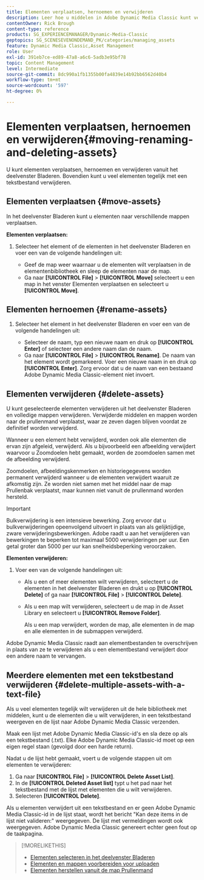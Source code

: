 ```yaml
---
title: Elementen verplaatsen, hernoemen en verwijderen
description: Leer hoe u middelen in Adobe Dynamic Media Classic kunt verplaatsen, hernoemen en verwijderen.
contentOwner: Rick Brough
content-type: reference
products: SG_EXPERIENCEMANAGER/Dynamic-Media-Classic
geptopics: SG_SCENESEVENONDEMAND_PK/categories/managing_assets
feature: Dynamic Media Classic,Asset Management
role: User
exl-id: 391eb7ce-ed89-47a8-a6c6-5adb3e95bf78
topic: Content Management
level: Intermediate
source-git-commit: 8dc990a1fb1355b00fa4839e14b92bb6562d40b4
workflow-type: tm+mt
source-wordcount: '597'
ht-degree: 0%

---
```


# Elementen verplaatsen, hernoemen en verwijderen{#moving-renaming-and-deleting-assets}

U kunt elementen verplaatsen, hernoemen en verwijderen vanuit het deelvenster Bladeren. Bovendien kunt u veel elementen tegelijk met een tekstbestand verwijderen.

## Elementen verplaatsen {#move-assets}

In het deelvenster Bladeren kunt u elementen naar verschillende mappen verplaatsen.

**Elementen verplaatsen:**

1. Selecteer het element of de elementen in het deelvenster Bladeren en voer een van de volgende handelingen uit:

   * Geef de map weer waarnaar u de elementen wilt verplaatsen in de elementenbibliotheek en sleep de elementen naar de map.
   * Ga naar **[!UICONTROL File]** > **[!UICONTROL Move]** selecteert u een map in het venster Elementen verplaatsen en selecteert u **[!UICONTROL Move]**.

## Elementen hernoemen {#rename-assets}

1. Selecteer het element in het deelvenster Bladeren en voer een van de volgende handelingen uit:

   * Selecteer de naam, typ een nieuwe naam en druk op **[!UICONTROL Enter]** of selecteer een andere naam dan de naam.
   * Ga naar **[!UICONTROL File]** > **[!UICONTROL Rename]**. De naam van het element wordt gemarkeerd. Voer een nieuwe naam in en druk op **[!UICONTROL Enter]**. Zorg ervoor dat u de naam van een bestaand Adobe Dynamic Media Classic-element niet invoert.

## Elementen verwijderen {#delete-assets}

U kunt geselecteerde elementen verwijderen uit het deelvenster Bladeren en volledige mappen verwijderen. Verwijderde middelen en mappen worden naar de prullenmand verplaatst, waar ze zeven dagen blijven voordat ze definitief worden verwijderd.

Wanneer u een element hebt verwijderd, worden ook alle elementen die ervan zijn afgeleid, verwijderd. Als u bijvoorbeeld een afbeelding verwijdert waarvoor u Zoomdoelen hebt gemaakt, worden de zoomdoelen samen met de afbeelding verwijderd.

Zoomdoelen, afbeeldingskenmerken en historiegegevens worden permanent verwijderd wanneer u de elementen verwijdert waaruit ze afkomstig zijn. Ze worden niet samen met het middel naar de map Prullenbak verplaatst, maar kunnen niet vanuit de prullenmand worden hersteld.

>[!IMPORTANT]
>
>Bulkverwijdering is een intensieve bewerking. Zorg ervoor dat u bulkverwijderingen opeenvolgend uitvoert in plaats van als gelijktijdige, zware verwijderingsbewerkingen. Adobe raadt u aan het verwijderen van bewerkingen te beperken tot maximaal 5000 verwijderingen per uur. Een getal groter dan 5000 per uur kan snelheidsbeperking veroorzaken.

**Elementen verwijderen:**

1. Voer een van de volgende handelingen uit:

   * Als u een of meer elementen wilt verwijderen, selecteert u de elementen in het deelvenster Bladeren en drukt u op **[!UICONTROL Delete]** of ga naar **[!UICONTROL File]** > **[!UICONTROL Delete]**.
   * Als u een map wilt verwijderen, selecteert u de map in de Asset Library en selecteert u **[!UICONTROL Remove Folder]**.

     Als u een map verwijdert, worden de map, alle elementen in de map en alle elementen in de submappen verwijderd.

Adobe Dynamic Media Classic raadt aan elementbestanden te overschrijven in plaats van ze te verwijderen als u een elementbestand verwijdert door een andere naam te vervangen.

## Meerdere elementen met een tekstbestand verwijderen {#delete-multiple-assets-with-a-text-file}

Als u veel elementen tegelijk wilt verwijderen uit de hele bibliotheek met middelen, kunt u de elementen die u wilt verwijderen, in een tekstbestand weergeven en de lijst naar Adobe Dynamic Media Classic verzenden.

Maak een lijst met Adobe Dynamic Media Classic-id&#39;s en sla deze op als een tekstbestand (.txt). Elke Adobe Dynamic Media Classic-id moet op een eigen regel staan (gevolgd door een harde return).

Nadat u de lijst hebt gemaakt, voert u de volgende stappen uit om elementen te verwijderen:

1. Ga naar **[!UICONTROL File]** > **[!UICONTROL Delete Asset List]**.
1. In de **[!UICONTROL Deleted Asset list]** typt u het pad naar het tekstbestand met de lijst met elementen die u wilt verwijderen.
1. Selecteren **[!UICONTROL Delete]**.

Als u elementen verwijdert uit een tekstbestand en er geen Adobe Dynamic Media Classic-id in de lijst staat, wordt het bericht &quot;Kan deze items in de lijst niet valideren:&quot; weergegeven. De lijst met vermeldingen wordt ook weergegeven. Adobe Dynamic Media Classic genereert echter geen fout op de taakpagina.

>[!MORELIKETHIS]
>
>* [Elementen selecteren in het deelvenster Bladeren](selecting-assets-browse-panel.md#selecting_assets_in_the_browse_panel)
>* [Elementen en mappen voorbereiden voor uploaden](uploading-files.md#preparing_your_assets_and_folders_for_uploading)
>* [Elementen herstellen vanuit de map Prullenmand](trash-folder.md#restoring_assets_from_the_trash_folder)

